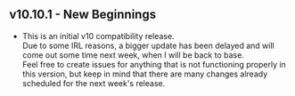 ## v10.10.1 <hl> - New Beginnings
- This is an initial v10 compatibility release. <br>Due to some IRL reasons, a bigger update has been delayed and will come out some time next week, when I will be back to base.<br>
Feel free to create issues for anything that is not functioning properly in this version, but keep in mind that there are many changes already scheduled for the next week's release.
